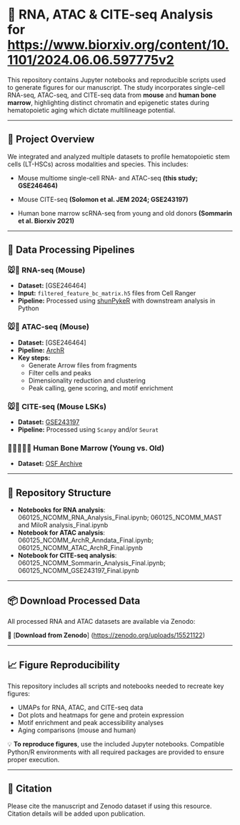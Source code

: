 # 📘 **RNA, ATAC & CITE-seq Analysis for https://www.biorxiv.org/content/10.1101/2024.06.06.597775v2**

This repository contains Jupyter notebooks and reproducible scripts used to generate figures for our manuscript. 
The study incorporates single-cell RNA-seq, ATAC-seq, and CITE-seq data from **mouse** and **human bone marrow**, highlighting distinct chromatin and epigenetic states during hematopoietic aging which dictate multilineage potential.

---

## 🧬 Project Overview
We integrated and analyzed multiple datasets to profile hematopoietic stem cells (LT-HSCs) across modalities and species. This includes:

- Mouse multiome single-cell RNA- and ATAC-seq **(this study; GSE246464)**

- Mouse CITE-seq **(Solomon et al. JEM 2024; GSE243197)**

- Human bone marrow scRNA-seq from young and old donors **(Sommarin et al. Biorxiv 2021)**

---

## 🔧 **Data Processing Pipelines**

### 🐭🧪 **RNA-seq (Mouse)**

- **Dataset:** [GSE246464]
- **Input:** `filtered_feature_bc_matrix.h5` files from Cell Ranger
- **Pipeline:** Processed using [shunPykeR](https://github.com/kousaa/shunPykeR) with downstream analysis in Python

### 🐭🧬 **ATAC-seq (Mouse)**

- **Dataset:** [GSE246464]
- **Pipeline:** [ArchR](https://www.archrproject.com/)
- **Key steps:**
  - Generate Arrow files from fragments
  - Filter cells and peaks
  - Dimensionality reduction and clustering
  - Peak calling, gene scoring, and motif enrichment

### 🐭🎯 **CITE-seq (Mouse LSKs)**

- **Dataset:** [GSE243197](https://www.ncbi.nlm.nih.gov/geo/query/acc.cgi?acc=GSE243197)
- **Pipeline:** Processed using `Scanpy` and/or `Seurat`

### 🧍‍♂🧍‍♀️🎯 **Human Bone Marrow (Young vs. Old)**

- **Dataset:** [OSF Archive](https://osf.io/vdf42/)

---

## 📁 **Repository Structure**

- **Notebooks for RNA analysis**: 060125_NCOMM_RNA_Analysis_Final.ipynb; 060125_NCOMM_MAST and MiloR analysis_Final.ipynb
- **Notebook for ATAC analysis**: 060125_NCOMM_ArchR_Anndata_Final.ipynb; 060125_NCOMM_ATAC_ArchR_Final.ipynb
- **Notebook for CITE-seq analysis**: 060125_NCOMM_Sommarin_Analysis_Final.ipynb; 060125_NCOMM_GSE243197_Final.ipynb


---

## 📦 **Download Processed Data**

All processed RNA and ATAC datasets are available via Zenodo:

🔗 [**Download from Zenodo**] (https://zenodo.org/uploads/15521122)

---

## 📈 **Figure Reproducibility**

This repository includes all scripts and notebooks needed to recreate key figures:

- UMAPs for RNA, ATAC, and CITE-seq data
- Dot plots and heatmaps for gene and protein expression
- Motif enrichment and peak accessibility analyses
- Aging comparisons (mouse and human)

💡 **To reproduce figures**, use the included Jupyter notebooks. Compatible Python/R environments with all required packages are provided to ensure proper execution.

---
## 📜 **Citation**

Please cite the manuscript and Zenodo dataset if using this resource. Citation details will be added upon publication.


